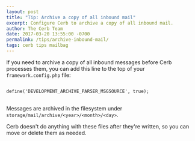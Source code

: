 ```yaml
---
layout: post
title: "Tip: Archive a copy of all inbound mail"
excerpt: Configure Cerb to archive a copy of all inbound mail.
author: The Cerb Team
date: 2017-03-20 13:55:00 -0700
permalink: /tips/archive-inbound-mail/
tags: cerb tips mailbag
---
```


If you need to archive a copy of all inbound messages before Cerb processes them, you can add this line to the top of your `framework.config.php` file:

<pre>
<code class="language-php">
define('DEVELOPMENT_ARCHIVE_PARSER_MSGSOURCE', true);
</code>
</pre>

Messages are archived in the filesystem under `storage/mail/archive/<year>/<month>/<day>`.

Cerb doesn't do anything with these files after they're written, so you can move or delete them as needed.